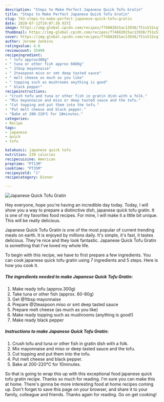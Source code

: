 ```yaml
---
description: "Steps to Make Perfect Japanese Quick Tofu Gratin"
title: "Steps to Make Perfect Japanese Quick Tofu Gratin"
slug: 743-steps-to-make-perfect-japanese-quick-tofu-gratin
date: 2020-07-12T19:07:39.937Z
image: https://img-global.cpcdn.com/recipes/f74882015ac13938/751x532cq70/japanese-quick-tofu-gratin-recipe-main-photo.jpg
thumbnail: https://img-global.cpcdn.com/recipes/f74882015ac13938/751x532cq70/japanese-quick-tofu-gratin-recipe-main-photo.jpg
cover: https://img-global.cpcdn.com/recipes/f74882015ac13938/751x532cq70/japanese-quick-tofu-gratin-recipe-main-photo.jpg
author: Jerome Jenkins
ratingvalue: 4.6
reviewcount: 35499
recipeingredient:
- " tofu approx300g"
- " tuna or other fish approx 6080g"
- " 1tbsp mayonnaise"
- " 2teaspoon miso or smt deep tasted sauce"
- " melt cheese as much as you like"
- " topping such as mushrooms anything is good"
- " black pepper"
recipeinstructions:
- "Crush tofu and tuna or other fish in gratin dish with a folk."
- "Mix mayonnaise and miso or deep tasted sauce and the tofu."
- "Cut topping and put them into the tofu."
- "Put melt cheese and black pepper."
- "Bake at 200-220℃ for 10minutes."
categories:
- Recipe
tags:
- japanese
- quick
- tofu

katakunci: japanese quick tofu 
nutrition: 239 calories
recipecuisine: American
preptime: "PT13M"
cooktime: "PT35M"
recipeyield: "1"
recipecategory: Dinner

---
```



![Japanese Quick Tofu Gratin](https://img-global.cpcdn.com/recipes/f74882015ac13938/751x532cq70/japanese-quick-tofu-gratin-recipe-main-photo.jpg)

Hey everyone, hope you're having an incredible day today. Today, I will show you a way to prepare a distinctive dish, japanese quick tofu gratin. It is one of my favorites food recipes. For mine, I will make it a little bit unique. This will be really delicious.



Japanese Quick Tofu Gratin is one of the most popular of current trending meals on earth. It is enjoyed by millions daily. It's simple, it's fast, it tastes delicious. They're nice and they look fantastic. Japanese Quick Tofu Gratin is something that I've loved my whole life.


To begin with this recipe, we have to first prepare a few ingredients. You can cook japanese quick tofu gratin using 7 ingredients and 5 steps. Here is how you cook it.

<!--inarticleads1-->

##### The ingredients needed to make Japanese Quick Tofu Gratin:

1. Make ready  tofu (approx.300g)
1. Take  tuna or other fish (approx. 60-80g)
1. Get  @1tbsp mayonnaise
1. Prepare  @2teaspoon miso or smt deep tasted sauce
1. Prepare  melt cheese (as much as you like)
1. Make ready  topping such as mushrooms (anything is good!)
1. Make ready  black pepper




<!--inarticleads2-->

##### Instructions to make Japanese Quick Tofu Gratin:

1. Crush tofu and tuna or other fish in gratin dish with a folk.
1. Mix mayonnaise and miso or deep tasted sauce and the tofu.
1. Cut topping and put them into the tofu.
1. Put melt cheese and black pepper.
1. Bake at 200-220℃ for 10minutes.




So that is going to wrap this up with this exceptional food japanese quick tofu gratin recipe. Thanks so much for reading. I'm sure you can make this at home. There's gonna be more interesting food at home recipes coming up. Don't forget to save this page on your browser, and share it to your family, colleague and friends. Thanks again for reading. Go on get cooking!
